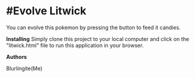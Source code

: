 #Evolve Litwick
===

You can evolve this pokemon by pressing the button to
feed it candies.


**Installing**
Simply clone this project to your local computer and click on the "litwick.html" file to run this application in your browser.



**Authors**

Blurlingite(Me)
